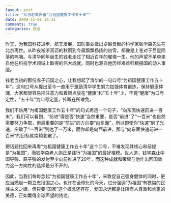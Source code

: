 ```yaml
---
layout: post
title: "从钱老离世看“为祖国健康工作五十年”"
date: 2009-11-01 14:31
comments: true
categories: 说话
---
```

昨天，为我国科技进步、航天发展、国防事业做出卓越贡献的科学家钱学森先生在北京离世。从昨夜淅淅沥沥的秋雨到今晨飘飘扬扬的初雪，都像是上苍对于巨星陨落的呜咽。与清华同年诞生的钱老走过了相近百年的璀璨一生，他的声望不单单来自他在科技学术领域上取得的伟大成就，同时也源自他历经艰难归根报国的动人事迹。

钱老当初的那份赤子归国之心，让我想起了清华的一句口号“为祖国健康工作五十年”。这句口号从提出至今一直用于激励清华学生努力加强体育锻炼，保持健康体魄，大家都很容易把注意力和着眼点放在“健康”和“五十年”上，毕竟“健康”为口号定性，“五十年”为口号定量，扎眼在所难免。

我们不妨用“为祖国健康工作五十年”的句式再造一个句子，“向东面快速前进一百米”。我们可以看到，“前进”得是否“快速”当然重要，是否“前进”了“一百米”也自然需要努力争取，但最重要的是“前进”的方向要“向东面”，所以即使你“快速”到了光速，突破了“一百米”到达了一万米，而你却是向西前进，那与“向东面快速前进一百米”的目标就南辕北辙了。

把话题拉回来再看“为祖国健康工作五十年”这个口号，不难发现其核心和前提是“为祖国”，而钱学森老人则正是践行“为祖国”的最好楷模。世人道，钱学森让中国导弹、原子弹的发射至少向前推进了20年，而这种成就和荣耀与他作出回国效力这一方向性的选择是分不开的。

因此，当我们每每念起“为祖国健康工作五十年”，来敦促自己强身健体的同时，更应当燃起一颗立志报国之心。也许在全球化的今天，过分强调“为祖国”有狭隘的民族主义之嫌，但只要“国家”这个概念还存在，爱国永远都是让所有人尊重和肯定的美德，正如赢得全球声望的钱老。